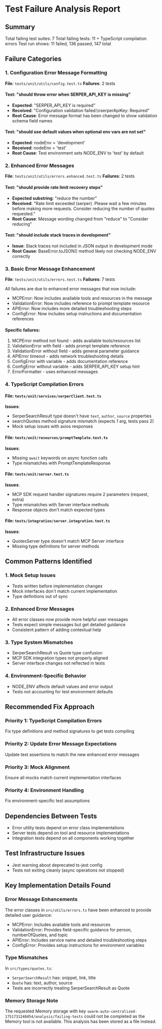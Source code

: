 # Test Failure Analysis Report

## Summary
Total failing test suites: 7
Total failing tests: 11 + TypeScript compilation errors
Test run shows: 11 failed, 136 passed, 147 total

## Failure Categories

### 1. Configuration Error Message Formatting
**File**: `tests/unit/utils/config.test.ts`
**Failures**: 2 tests

#### Test: "should throw error when SERPER_API_KEY is missing"
- **Expected**: "SERPER_API_KEY is required"
- **Received**: "Configuration validation failed:\nserperApiKey: Required"
- **Root Cause**: Error message format has been changed to show validation schema field names

#### Test: "should use default values when optional env vars are not set"
- **Expected**: nodeEnv = 'development'
- **Received**: nodeEnv = 'test'
- **Root Cause**: Test environment sets NODE_ENV to 'test' by default

### 2. Enhanced Error Messages
**File**: `tests/unit/utils/errors.enhanced.test.ts`
**Failures**: 2 tests

#### Test: "should provide rate limit recovery steps"
- **Expected substring**: "reduce the number"
- **Received**: "Rate limit exceeded (serper). Please wait a few minutes before making more requests. Consider reducing the number of quotes requested."
- **Root Cause**: Message wording changed from "reduce" to "Consider reducing"

#### Test: "should include stack traces in development"
- **Issue**: Stack traces not included in JSON output in development mode
- **Root Cause**: BaseError.toJSON() method likely not checking NODE_ENV correctly

### 3. Basic Error Message Enhancement
**File**: `tests/unit/utils/errors.test.ts`
**Failures**: 7 tests

All failures are due to enhanced error messages that now include:
- MCPError: Now includes available tools and resources in the message
- ValidationError: Now includes reference to prompt template resource
- APIError: Now includes more detailed troubleshooting steps
- ConfigError: Now includes setup instructions and documentation references

#### Specific failures:
1. MCPError method not found - adds available tools/resources list
2. ValidationError with field - adds prompt template reference
3. ValidationError without field - adds general parameter guidance
4. APIError timeout - adds network troubleshooting details
5. ConfigError with variable - adds documentation reference
6. ConfigError without variable - adds SERPER_API_KEY setup hint
7. ErrorFormatter - uses enhanced messages

### 4. TypeScript Compilation Errors

#### File: `tests/unit/services/serperClient.test.ts`
**Issues**:
- SerperSearchResult type doesn't have `text`, `author`, `source` properties
- searchQuotes method signature mismatch (expects 1 arg, tests pass 2)
- Mock setup issues with axios responses

#### File: `tests/unit/resources/promptTemplate.test.ts`
**Issues**:
- Missing `await` keywords on async function calls
- Type mismatches with PromptTemplateResponse

#### File: `tests/unit/server.test.ts`
**Issues**:
- MCP SDK request handler signatures require 2 parameters (request, extra)
- Type mismatches with Server interface methods
- Response objects don't match expected types

#### File: `tests/integration/server.integration.test.ts`
**Issues**:
- QuotesServer type doesn't match MCP Server interface
- Missing type definitions for server methods

## Common Patterns Identified

### 1. Mock Setup Issues
- Tests written before implementation changes
- Mock interfaces don't match current implementation
- Type definitions out of sync

### 2. Enhanced Error Messages
- All error classes now provide more helpful user messages
- Tests expect simple messages but get detailed guidance
- Consistent pattern of adding contextual help

### 3. Type System Mismatches
- SerperSearchResult vs Quote type confusion
- MCP SDK integration types not properly aligned
- Server interface changes not reflected in tests

### 4. Environment-Specific Behavior
- NODE_ENV affects default values and error output
- Tests not accounting for test environment defaults

## Recommended Fix Approach

### Priority 1: TypeScript Compilation Errors
Fix type definitions and method signatures to get tests compiling

### Priority 2: Update Error Message Expectations
Update test assertions to match the new enhanced error messages

### Priority 3: Mock Alignment
Ensure all mocks match current implementation interfaces

### Priority 4: Environment Handling
Fix environment-specific test assumptions

## Dependencies Between Tests
- Error utility tests depend on error class implementations
- Server tests depend on tool and resource implementations
- Integration tests depend on all components working together

## Test Infrastructure Issues
- Jest warning about deprecated ts-jest config
- Tests not exiting cleanly (async operations not stopped)

## Key Implementation Details Found

### Error Message Enhancements
The error classes in `src/utils/errors.ts` have been enhanced to provide detailed user guidance:
- MCPError: Includes available tools and resources
- ValidationError: Provides field-specific guidance for person, numberOfQuotes, and topic
- APIError: Includes service name and detailed troubleshooting steps
- ConfigError: Provides setup instructions for environment variables

### Type Mismatches
In `src/types/quotes.ts`:
- `SerperSearchResult` has: snippet, link, title
- `Quote` has: text, author, source
- Tests are incorrectly treating SerperSearchResult as Quote

### Memory Storage Note
The requested Memory storage with key `swarm-auto-centralized-1751731248454/analysis/failing-tests` could not be completed as the Memory tool is not available. This analysis has been stored as a file instead.